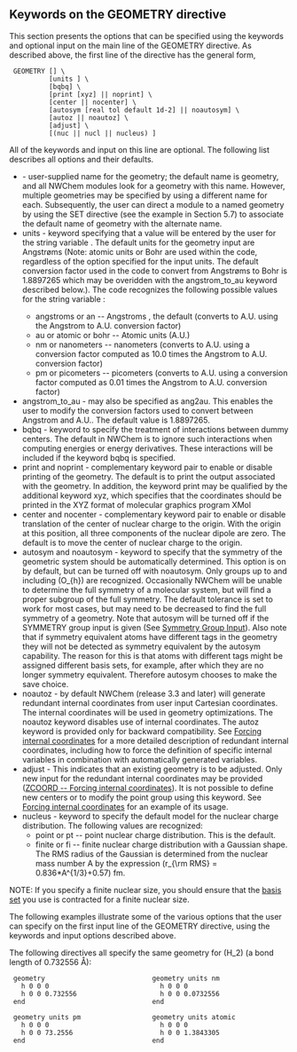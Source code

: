 ## Keywords on the GEOMETRY directive

This section presents the options that can be specified using the
keywords and optional input on the main line of the GEOMETRY directive.
As described above, the first line of the directive has the general
form,

` GEOMETRY [`<string name default geometry>`] \`  
`          [units `<string units default angstroms>`] \`  
`          [bqbq] \`  
`          [print [xyz] || noprint] \`  
`          [center || nocenter] \`  
`          [autosym [real tol default 1d-2] || noautosym] \`  
`          [autoz || noautoz] \`  
`          [adjust] \`  
`          [(nuc || nucl || nucleus) `<string nucmodel>`]`

All of the keywords and input on this line are optional. The following
list describes all options and their defaults.

  - <name> - user-supplied name for the geometry; the default name is
    geometry, and all NWChem modules look for a geometry with this name.
    However, multiple geometries may be specified by using a different
    name for each. Subsequently, the user can direct a module to a named
    geometry by using the SET directive (see the example in Section 5.7)
    to associate the default name of geometry with the alternate name.
  - units - keyword specifying that a value will be entered by the user
    for the string variable <units>. The default units for the geometry
    input are Angstrøms (Note: atomic units or Bohr are used within the
    code, regardless of the option specified for the input units. The
    default conversion factor used in the code to convert from Angstrøms
    to Bohr is 1.8897265 which may be overidden with the
    angstrom\_to\_au keyword described below.). The code recognizes the
    following possible values for the string variable <units>:
      - angstroms or an -- Angstroms , the default (converts to A.U.
        using the Angstrom to A.U. conversion factor)
      - au or atomic or bohr -- Atomic units (A.U.)
      - nm or nanometers -- nanometers (converts to A.U. using a
        conversion factor computed as 10.0 times the Angstrom to A.U.
        conversion factor)
      - pm or picometers -- picometers (converts to A.U. using a
        conversion factor computed as 0.01 times the Angstrom to A.U.
        conversion factor)
  - angstrom\_to\_au - may also be specified as ang2au. This enables the
    user to modify the conversion factors used to convert between
    Angstrom and A.U.. The default value is 1.8897265.
  - bqbq - keyword to specify the treatment of interactions between
    dummy centers. The default in NWChem is to ignore such interactions
    when computing energies or energy derivatives. These interactions
    will be included if the keyword bqbq is specified.
  - print and noprint - complementary keyword pair to enable or disable
    printing of the geometry. The default is to print the output
    associated with the geometry. In addition, the keyword print may be
    qualified by the additional keyword xyz, which specifies that the
    coordinates should be printed in the XYZ format of molecular
    graphics program XMol
  - center and nocenter - complementary keyword pair to enable or
    disable translation of the center of nuclear charge to the origin.
    With the origin at this position, all three components of the
    nuclear dipole are zero. The default is to move the center of
    nuclear charge to the origin.
  - autosym and noautosym - keyword to specify that the symmetry of the
    geometric system should be automatically determined. This option is
    on by default, but can be turned off with noautosym. Only groups up
    to and including \(O_{h}\) are recognized. Occasionally NWChem will
    be unable to determine the full symmetry of a molecular system, but
    will find a proper subgroup of the full symmetry. The default
    tolerance is set to work for most cases, but may need to be
    decreased to find the full symmetry of a geometry. Note that autosym
    will be turned off if the SYMMETRY group input is given (See
    [Symmetry Group
    Input](#SYMMETRY_--_Symmetry_Group_Input "wikilink")). Also note
    that if symmetry equivalent atoms have different tags in the
    geometry they will not be detected as symmetry equivalent by the
    autosym capability. The reason for this is that atoms with different
    tags might be assigned different basis sets, for example, after
    which they are no longer symmetry equivalent. Therefore autosym
    chooses to make the save choice.
  - noautoz - by default NWChem (release 3.3 and later) will generate
    redundant internal coordinates from user input Cartesian
    coordinates. The internal coordinates will be used in geometry
    optimizations. The noautoz keyword disables use of internal
    coordinates. The autoz keyword is provided only for backward
    compatibility. See [Forcing internal
    coordinates](ZCOORD_--_Forcing_internal_coordinates "wikilink") for
    a more detailed description of redundant internal coordinates,
    including how to force the definition of specific internal variables
    in combination with automatically generated variables.
  - adjust - This indicates that an existing geometry is to be adjusted.
    Only new input for the redundant internal coordinates may be
    provided ([ZCOORD -- Forcing internal
    coordinates](ZCOORD_--_Forcing_internal_coordinates "wikilink")). It
    is not possible to define new centers or to modify the point group
    using this keyword. See [Forcing internal
    coordinates](ZCOORD_--_Forcing_internal_coordinates "wikilink") for
    an example of its usage.
  - nucleus - keyword to specify the default model for the nuclear
    charge distribution. The following values are recognized:
      - point or pt -- point nuclear charge distribution. This is the
        default.
      - finite or fi -- finite nuclear charge distribution with a
        Gaussian shape. The RMS radius of the Gaussian is determined
        from the nuclear mass number A by the expression
        \(r_{\rm RMS} = 0.836*A^{1/3}+0.57\) fm.

NOTE: If you specify a finite nuclear size, you should ensure that the
[basis set](Basis "wikilink") you use is contracted for a finite nuclear
size.

The following examples illustrate some of the various options that the
user can specify on the first input line of the GEOMETRY directive,
using the keywords and input options described above.

The following directives all specify the same geometry for \(H_2\) (a
bond length of 0.732556 Å):

` geometry                           geometry units nm    `  
`   h 0 0 0                            h 0 0 0            `  
`   h 0 0 0.732556                     h 0 0 0.0732556    `  
` end                                end                  `

` geometry units pm                  geometry units atomic `  
`   h 0 0 0                            h 0 0 0             `  
`   h 0 0 73.2556                      h 0 0 1.3843305     `  
` end                                end`
